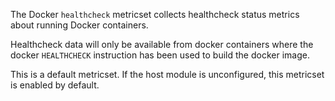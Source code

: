 The Docker `healthcheck` metricset collects healthcheck status metrics about running Docker containers.

Healthcheck data will only be available from docker containers where the docker `HEALTHCHECK` instruction has been used to build the docker image.

This is a default metricset. If the host module is unconfigured, this metricset is enabled by default.
